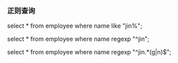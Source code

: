 ### 正则查询

select * from employee where name like "jin%";

select * from employee where name regexp "^jin";

select * from employee where name regexp "^jin.\*(g|n)$";

